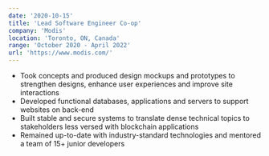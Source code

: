 ```yaml
---
date: '2020-10-15'
title: 'Lead Software Engineer Co-op'
company: 'Modis'
location: 'Toronto, ON, Canada'
range: 'October 2020 - April 2022'
url: 'https://www.modis.com/'
---
```


- Took concepts and produced design mockups and prototypes to strengthen designs, enhance user experiences and improve site interactions
- Developed functional databases, applications and servers to support websites on back-end
- Built stable and secure systems to translate dense technical topics to stakeholders less versed with blockchain applications
- Remained up-to-date with industry-standard technologies and mentored a team of 15+ junior developers
